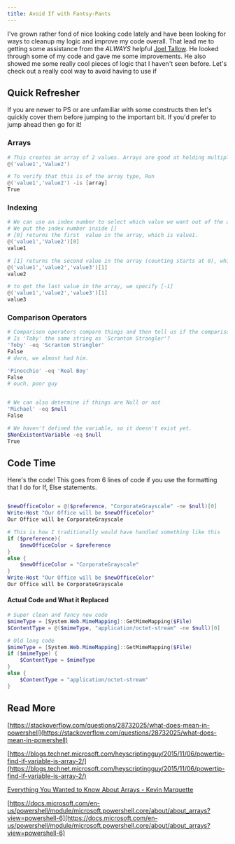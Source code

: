 ```yaml
---
title: Avoid If with Fantsy-Pants
---
```

I've grown rather fond of nice looking code lately and have been looking for ways to cleanup my logic and improve my code overall. That lead me to getting some assistance from the *ALWAYS* helpful [Joel Tallow]('https://github.com/vexx32'). He looked through some of my code and gave me some improvements. He also showed me some really cool pieces of logic that I haven't seen before. Let's check out a really cool way to avoid having to use if

## Quick Refresher

If you are newer to PS or are unfamiliar with some constructs then let's quickly cover them before jumping to the important bit. If you'd prefer to jump ahead then go for it!

### Arrays

```powershell
# This creates an array of 2 values. Arrays are good at holding multiple values
@('value1','Value2')

# To verify that this is of the array type, Run
@('value1','value2') -is [array]
True
```

### Indexing

```powershell
# We can use an index number to select which value we want out of the array
# We put the index number inside []
# [0] returns the first  value in the array, which is value1.
@('value1','Value2')[0]
value1

# [1] returns the second value in the array (counting starts at 0), which is value2.
@('value1','value2','value3')[1]
value2

# to get the last value in the array, we specify [-1]
@('value1','value2','value3')[1]
value3
```

### Comparison Operators

```powershell
# Comparison operators compare things and then tell us if the comparison was true or false.
# Is 'Toby' the same string as 'Scranton Strangler'?
'Toby' -eq 'Scranton Strangler'
False
# darn, we almost had him.

'Pinocchio' -eq 'Real Boy'
False
# ouch, poor guy


# We can also determine if things are Null or not
'Michael' -eq $null
False

# We haven't defined the variable, so it doesn't exist yet.
$NonExistentVariable -eq $null
True
```

## Code Time

Here's the code! This goes from 6 lines of code if you use the formatting that I do for If, Else statements.

```powerShell

$newOfficeColor = @($preference, "CorporateGrayscale" -ne $null)[0]
Write-Host "Our Office will be $newOfficeColor"
Our Office will be CorporateGrayscale

# This is how I traditionally would have handled something like this
if ($preference){
    $newOfficeColor = $preference
}
else {
    $newOfficeColor = "CorporateGrayscale"
}
Write-Host "Our Office will be $newOfficeColor"
Our Office will be CorporateGrayscale
```

#### Actual Code and What it Replaced

```powershell
# Super clean and fancy new code
$mimeType = [System.Web.MimeMapping]::GetMimeMapping($File)
$ContentType = @($mimeType, "application/octet-stream" -ne $null)[0]

# Old long code
$mimeType = [System.Web.MimeMapping]::GetMimeMapping($File)
if ($mimeType) {
    $ContentType = $mimeType
}
else {
    $ContentType = "application/octet-stream"
}
```

## Read More

[https://stackoverflow.com/questions/28732025/what-does-mean-in-powershell](https://stackoverflow.com/questions/28732025/what-does-mean-in-powershell)

[https://blogs.technet.microsoft.com/heyscriptingguy/2015/11/06/powertip-find-if-variable-is-array-2/](https://blogs.technet.microsoft.com/heyscriptingguy/2015/11/06/powertip-find-if-variable-is-array-2/)

[Everything You Wanted to Know About Arrays - Kevin Marquette](https://kevinmarquette.github.io/2018-10-15-Powershell-arrays-Everything-you-wanted-to-know/?utm_source=reddit&utm_medium=post)

[https://docs.microsoft.com/en-us/powershell/module/microsoft.powershell.core/about/about_arrays?view=powershell-6](https://docs.microsoft.com/en-us/powershell/module/microsoft.powershell.core/about/about_arrays?view=powershell-6)